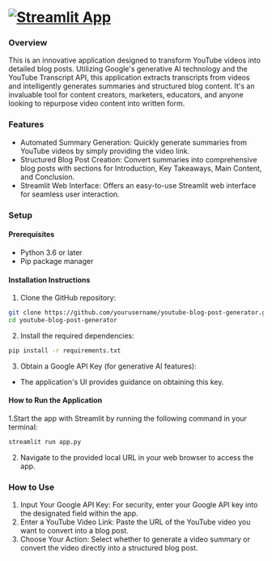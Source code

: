 # [![Streamlit App](https://static.streamlit.io/badges/streamlit_badge_black_white.svg)](https://mariahferns-video-summary-contentgeneration-googleai-app-jmbu9u.streamlit.app/)

### Overview
This is an innovative application designed to transform YouTube videos into detailed blog posts. Utilizing Google's generative AI technology and the YouTube Transcript API, this application extracts transcripts from videos and intelligently generates summaries and structured blog content. It's an invaluable tool for content creators, marketers, educators, and anyone looking to repurpose video content into written form.

### Features
- Automated Summary Generation: Quickly generate summaries from YouTube videos by simply providing the video link.
- Structured Blog Post Creation: Convert summaries into comprehensive blog posts with sections for Introduction, Key Takeaways, Main Content, and Conclusion.
- Streamlit Web Interface: Offers an easy-to-use Streamlit web interface for seamless user interaction.

### Setup
#### Prerequisites
- Python 3.6 or later
- Pip package manager

#### Installation Instructions
1. Clone the GitHub repository:
```bash
git clone https://github.com/yourusername/youtube-blog-post-generator.git
cd youtube-blog-post-generator
```
2. Install the required dependencies:
```bash
pip install -r requirements.txt
```
3. Obtain a Google API Key (for generative AI features):

- The application's UI provides guidance on obtaining this key.

#### How to Run the Application
1.Start the app with Streamlit by running the following command in your terminal:
```bash
streamlit run app.py
```
2. Navigate to the provided local URL in your web browser to access the app.

### How to Use
1. Input Your Google API Key: For security, enter your Google API key into the designated field within the app.
2. Enter a YouTube Video Link: Paste the URL of the YouTube video you want to convert into a blog post.
3. Choose Your Action: Select whether to generate a video summary or convert the video directly into a structured blog post.


